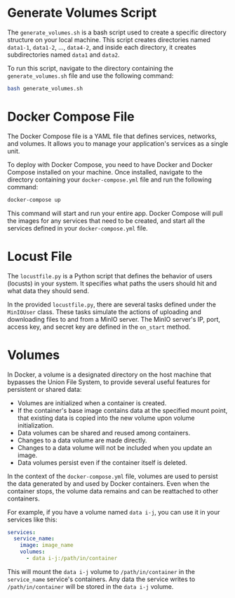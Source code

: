 # Generate Volumes Script

The `generate_volumes.sh` is a bash script used to create a specific directory structure on your local machine. This script creates directories named `data1-1`, `data1-2`, ..., `data4-2`, and inside each directory, it creates subdirectories named `data1` and `data2`.

To run this script, navigate to the directory containing the `generate_volumes.sh` file and use the following command:

```bash
bash generate_volumes.sh
```

# Docker Compose File

The Docker Compose file is a YAML file that defines services, networks, and volumes. It allows you to manage your application's services as a single unit. 

To deploy with Docker Compose, you need to have Docker and Docker Compose installed on your machine. Once installed, navigate to the directory containing your `docker-compose.yml` file and run the following command:

```bash
docker-compose up
```

This command will start and run your entire app. Docker Compose will pull the images for any services that need to be created, and start all the services defined in your `docker-compose.yml` file.

# Locust File

The `locustfile.py` is a Python script that defines the behavior of users (locusts) in your system. It specifies what paths the users should hit and what data they should send.

In the provided `locustfile.py`, there are several tasks defined under the `MinIOUser` class. These tasks simulate the actions of uploading and downloading files to and from a MinIO server. The MinIO server's IP, port, access key, and secret key are defined in the `on_start` method.

# Volumes

In Docker, a volume is a designated directory on the host machine that bypasses the Union File System, to provide several useful features for persistent or shared data:

- Volumes are initialized when a container is created.
- If the container's base image contains data at the specified mount point, that existing data is copied into the new volume upon volume initialization.
- Data volumes can be shared and reused among containers.
- Changes to a data volume are made directly.
- Changes to a data volume will not be included when you update an image.
- Data volumes persist even if the container itself is deleted.

In the context of the `docker-compose.yml` file, volumes are used to persist the data generated by and used by Docker containers. Even when the container stops, the volume data remains and can be reattached to other containers. 

For example, if you have a volume named `data i-j`, you can use it in your services like this:

```yaml
services:
  service_name:
    image: image_name
    volumes:
      - data i-j:/path/in/container
```

This will mount the `data i-j` volume to `/path/in/container` in the `service_name` service's containers. Any data the service writes to `/path/in/container` will be stored in the `data i-j` volume.
